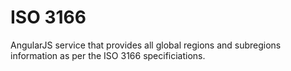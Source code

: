 ISO 3166
========

AngularJS service that provides all global regions and subregions information as per the ISO 3166 specificiations.
